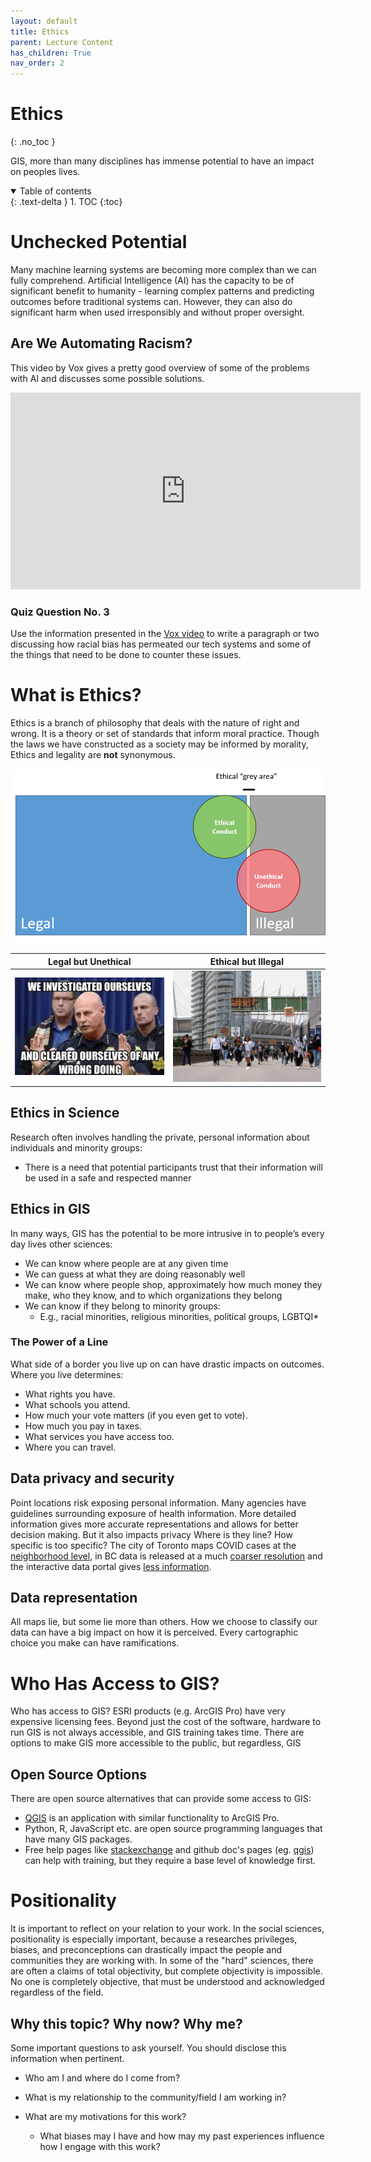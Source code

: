 ```yaml
---
layout: default
title: Ethics
parent: Lecture Content
has_children: True
nav_order: 2
---
```


# Ethics
{: .no_toc }

GIS, more than many disciplines has immense potential to have an impact on peoples lives.

<details open markdown="block">
  <summary>
    Table of contents
  </summary>
  {: .text-delta }
1. TOC
{:toc}
</details>

# Unchecked Potential

Many machine learning systems are becoming more complex than we can fully comprehend.  Artificial Intelligence (AI) has the capacity to be of significant benefit to humanity - learning complex patterns and predicting outcomes before traditional systems can.  However, they can also do significant harm when used irresponsibly and without proper oversight.


## Are We Automating Racism?

This video by Vox gives a pretty good overview of some of the problems with AI and discusses some possible solutions.  


<iframe width="560" height="315" src="https://www.youtube.com/embed/Ok5sKLXqynQ" title="YouTube video player" frameborder="0" allow="accelerometer; autoplay; clipboard-write; encrypted-media; gyroscope; picture-in-picture" allowfullscreen></iframe>

### Quiz Question No. 3

Use the information presented in the [Vox video](https://www.youtube.com/embed/Ok5sKLXqynQ) to write a paragraph or two discussing how racial bias has permeated our tech systems and some of the things that need to be done to counter these issues.



# What is Ethics?

Ethics is a branch of philosophy that deals with the nature of right and wrong.  It is a theory or set of standards that inform moral practice.  Though the laws we have constructed as a society may be informed by morality, Ethics and legality are **not** synonymous.

<img src='content/images/Ethics.png' width=600>

Legal but Unethical                   | Ethical but Illegal              
:------------------------------------:|:-------------------------------------:
<img src='content/images/Police.png'> |<img src='content/images/Protest.png'>

## Ethics in Science

Research often involves handling the private, personal information about individuals and minority groups:
* There is a need that potential participants trust that their information will be used in a safe and respected manner

## Ethics in GIS

In many ways, GIS has the potential to be more intrusive in to people’s every day lives other sciences:
* We can know where people are at any given time
* We can guess at what they are doing reasonably well
* We can know where people shop, approximately how much money they make, who they know, and to which organizations they belong
* We can know if they belong to minority groups:
  * E.g., racial minorities, religious minorities, political groups, LGBTQI* 


### The Power of a Line

What side of a border you live up on can have drastic impacts on outcomes.  Where you live determines:

- What rights you have.
- What schools you attend.
- How much your vote matters (if you even get to vote).
- How much you pay in taxes.
- What services you have access too.
- Where you can travel.

## Data privacy and security

Point locations risk exposing personal information.  Many agencies have guidelines surrounding exposure of health information.  More detailed information gives more accurate representations and allows for better decision making.  But it also impacts privacy  Where is they line?  How specific is too specific?  The city of Toronto maps COVID cases at the [neighborhood level](https://www.toronto.ca/home/covid-19/covid-19-pandemic-data/covid-19-neighbourhood-maps-data/), in BC data is released at a much [coarser resolution](http://www.bccdc.ca/Health-Info-Site/PublishingImages/health-info/diseases-conditions/covid-19/data/covid19_lha_20211114_20211120.png) and the interactive data portal gives [less information](https://experience.arcgis.com/experience/a6f23959a8b14bfa989e3cda29297ded).

## Data representation

All maps lie, but some lie more than others.  How we choose to classify our data can have a big impact on how it is perceived.  Every cartographic choice you make can have ramifications.


# Who Has Access to GIS? 

Who has access to GIS?  ESRI products (e.g. ArcGIS Pro) have very expensive licensing fees.  Beyond just the cost of the software, hardware to run GIS is not always accessible, and GIS training takes time.  There are options to make GIS more accessible to the public, but regardless, GIS

## Open Source Options

There are open source alternatives that can provide some access to GIS:

* [QGIS](https://qgis.org/en/site/) is an application with similar functionality to ArcGIS Pro.
* Python, R, JavaScript etc. are open source programming languages that have many GIS packages.
* Free help pages like [stackexchange](https://gis.stackexchange.com/) and github doc's pages (eg. [qgis](https://github.com/qgis/QGIS)) can help with training, but they require a base level of knowledge first.



# Positionality

It is important to reflect on your relation to your work.  In the social sciences, positionality is especially important, because a researches privileges, biases, and preconceptions can drastically impact the people and communities they are working with.  In some of the "hard" sciences, there are often a claims of total objectivity, but complete objectivity is impossible.  No one is completely objective, that must be understood and acknowledged regardless of the field.

## Why this topic? Why now? Why me?

Some important questions to ask yourself.  You should disclose this information when pertinent.

* Who am I and where do I come from? 

* What is my relationship to the community/field I am working in? 

* What are my motivations for this work?
  * What biases may I have and how may my past experiences influence how I engage with this work?


<!-- 
---

### QC2

____ is the practice of reflecting on and disclosing your position relative to your work/research. 


### QC3

Just because something is illegal, does not mean its unethical. [T/F]

### QC4

____ software can help minimize the barriers to access GIS technology. -->